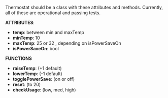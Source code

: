 Thermostat should be a class with these attributes and methods.
Currently, all of these are operational and passing tests.

**ATTRIBUTES**:
- **temp**:            between min and maxTemp
- **minTemp**:         10            
- **maxTemp**:         25 or 32 , depending on isPowerSaveOn
- **isPowerSaveOn**:   bool

**FUNCTIONS**
- **raiseTemp**:       (+1 default)
- **lowerTemp**:       (-1 default)
- **togglePowerSave**: (on or off)
- **reset**:           (to 20)
- **checkUsage**:      (low, med, high)

